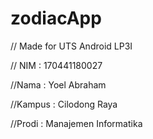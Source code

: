 # zodiacApp
 // Made for UTS Android LP3I
 
 // NIM : 170441180027
 
 //Nama : Yoel Abraham
 
 //Kampus : Cilodong Raya
 
 //Prodi : Manajemen Informatika
